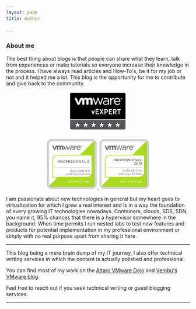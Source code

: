 ```yaml
---
layout: page
title: Author

---
```

### About me

The best thing about blogs is that people can share what they learn, talk from experiences or make tutorials so everyone increase their knowledge in the process. I have always read articles and How-To's, be it for my job or not and it helped me a lot. This blog is the opportunity for me to contribute and give back to the community.

<p align="center">
<a href="https://vexpert.vmware.com/directory/832" target="_blank">
<img src="/img/vexpert.png"/>
</a>
<br><br>
<a href="https://www.youracclaim.com/badges/c79e933b-061b-4110-b841-8c87fe1d287b/public_url" target="_blank">
<img src="/img/vcp6-new.png"/>
</a>
<a href="https://www.youracclaim.com/badges/1a40d4b4-943a-4d1f-a325-7ceb5caab117" target="_blank">
<img src="/img/vcp2019-new.png"/>
</a>
</p>

I am passionate about new technologies in general but my heart goes to virtualization for which I grew a real interest and is in a way the foundation of every growing IT technologies nowadays. Containers, clouds, SDS, SDN, you name it, 95% chances that there is a hypervisor somewhere in the background. When time permits I run nested labs to test new features and products for potential implementation in my professional environment or simply with no real purpose apart from sharing it here.

---

This blog being a mere brain dump of my IT journey, I also offer technical writing services in which the content is actually polished and professional.

You can find most of my work on the <a href="https://www.altaro.com/dojo/author/xavier/">Altaro VMware Dojo</a> and <a href="https://www.vembu.com/blog/author/xavier/">Vembu's VMware blog</a>.

Feel free to reach out if you seek technical writing or guest blogging services.

***

